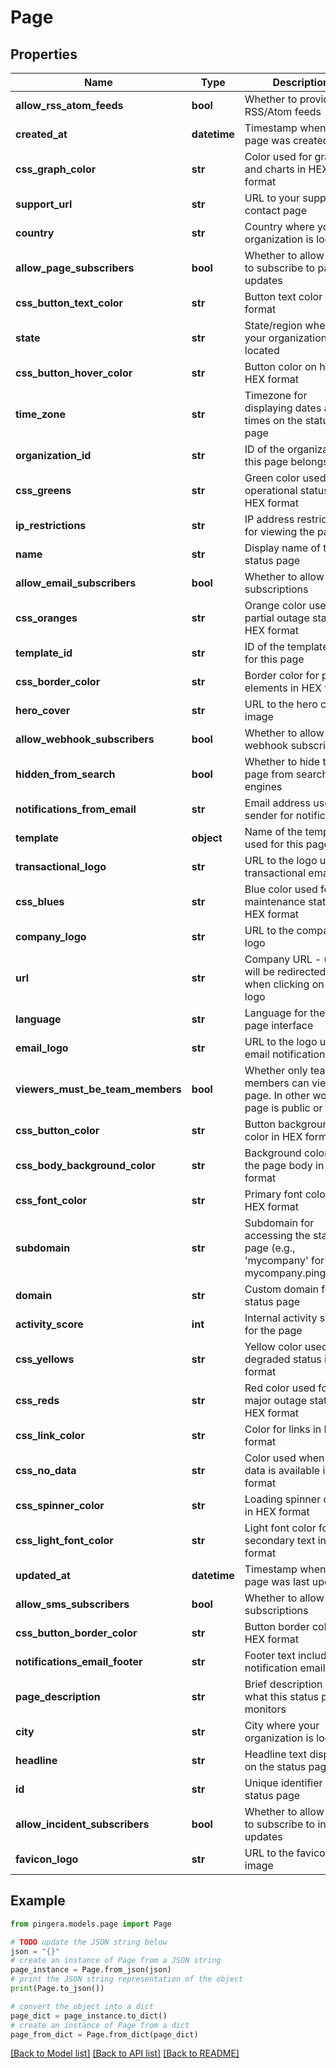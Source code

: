 # Page


## Properties

Name | Type | Description | Notes
------------ | ------------- | ------------- | -------------
**allow_rss_atom_feeds** | **bool** | Whether to provide RSS/Atom feeds | [optional] 
**created_at** | **datetime** | Timestamp when the page was created | [optional] [readonly] 
**css_graph_color** | **str** | Color used for graphs and charts in HEX format | [optional] 
**support_url** | **str** | URL to your support or contact page | [optional] 
**country** | **str** | Country where your organization is located | [optional] 
**allow_page_subscribers** | **bool** | Whether to allow users to subscribe to page updates | [optional] 
**css_button_text_color** | **str** | Button text color in HEX format | [optional] 
**state** | **str** | State/region where your organization is located | [optional] 
**css_button_hover_color** | **str** | Button color on hover in HEX format | [optional] 
**time_zone** | **str** | Timezone for displaying dates and times on the status page | [optional] 
**organization_id** | **str** | ID of the organization this page belongs to | [optional] [readonly] 
**css_greens** | **str** | Green color used for operational status in HEX format | [optional] 
**ip_restrictions** | **str** | IP address restrictions for viewing the page | [optional] 
**name** | **str** | Display name of the status page | 
**allow_email_subscribers** | **bool** | Whether to allow email subscriptions | [optional] 
**css_oranges** | **str** | Orange color used for partial outage status in HEX format | [optional] 
**template_id** | **str** | ID of the template used for this page | [optional] 
**css_border_color** | **str** | Border color for page elements in HEX format | [optional] 
**hero_cover** | **str** | URL to the hero cover image | [optional] 
**allow_webhook_subscribers** | **bool** | Whether to allow webhook subscriptions | [optional] 
**hidden_from_search** | **bool** | Whether to hide this page from search engines | [optional] 
**notifications_from_email** | **str** | Email address used as sender for notifications | [optional] 
**template** | **object** | Name of the template used for this page | [optional] [readonly] 
**transactional_logo** | **str** | URL to the logo used in transactional emails | [optional] 
**css_blues** | **str** | Blue color used for maintenance status in HEX format | [optional] 
**company_logo** | **str** | URL to the company logo | [optional] 
**url** | **str** | Company URL - users will be redirected there when clicking on the logo | [optional] 
**language** | **str** | Language for the status page interface | [optional] 
**email_logo** | **str** | URL to the logo used in email notifications | [optional] 
**viewers_must_be_team_members** | **bool** | Whether only team members can view this page. In other words if page is public or not. | [optional] 
**css_button_color** | **str** | Button background color in HEX format | [optional] 
**css_body_background_color** | **str** | Background color for the page body in HEX format | [optional] 
**css_font_color** | **str** | Primary font color in HEX format | [optional] 
**subdomain** | **str** | Subdomain for accessing the status page (e.g., &#39;mycompany&#39; for mycompany.pingera.ru) | [optional] 
**domain** | **str** | Custom domain for the status page | [optional] 
**activity_score** | **int** | Internal activity score for the page | [optional] 
**css_yellows** | **str** | Yellow color used for degraded status in HEX format | [optional] 
**css_reds** | **str** | Red color used for major outage status in HEX format | [optional] 
**css_link_color** | **str** | Color for links in HEX format | [optional] 
**css_no_data** | **str** | Color used when no data is available in HEX format | [optional] 
**css_spinner_color** | **str** | Loading spinner color in HEX format | [optional] 
**css_light_font_color** | **str** | Light font color for secondary text in HEX format | [optional] 
**updated_at** | **datetime** | Timestamp when the page was last updated | [optional] [readonly] 
**allow_sms_subscribers** | **bool** | Whether to allow SMS subscriptions | [optional] 
**css_button_border_color** | **str** | Button border color in HEX format | [optional] 
**notifications_email_footer** | **str** | Footer text included in notification emails | [optional] 
**page_description** | **str** | Brief description of what this status page monitors | [optional] 
**city** | **str** | City where your organization is located | [optional] 
**headline** | **str** | Headline text displayed on the status page | [optional] 
**id** | **str** | Unique identifier for the status page | [optional] [readonly] 
**allow_incident_subscribers** | **bool** | Whether to allow users to subscribe to incident updates | [optional] 
**favicon_logo** | **str** | URL to the favicon image | [optional] 

## Example

```python
from pingera.models.page import Page

# TODO update the JSON string below
json = "{}"
# create an instance of Page from a JSON string
page_instance = Page.from_json(json)
# print the JSON string representation of the object
print(Page.to_json())

# convert the object into a dict
page_dict = page_instance.to_dict()
# create an instance of Page from a dict
page_from_dict = Page.from_dict(page_dict)
```
[[Back to Model list]](../README.md#documentation-for-models) [[Back to API list]](../README.md#documentation-for-api-endpoints) [[Back to README]](../README.md)


